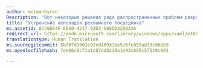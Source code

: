 ```yaml
---
author: mcleanbyron
Description: "Вот некоторые решения ряда распространенных проблем разработки, связанных с рекламным посредником."
title: "Устранение неполадок рекламного посредника"
ms.assetid: 8728DE4F-E050-4217-93D3-588DD3280A3A
redirect_url: https://msdn.microsoft.com/library/windows/apps/xaml/mt605189.aspx
translationtype: Human Translation
ms.sourcegitcommit: 5bf07d3001e92ed16931be516fe059ad33c08bb9
ms.openlocfilehash: 7ee66c6c71a1c07ddb219a1e93c685c57519c901

---
```





<!--HONumber=Aug16_HO3-->


